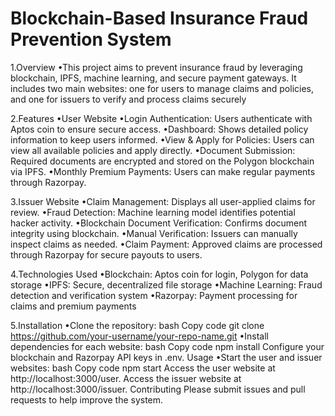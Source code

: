 # Blockchain-Based Insurance Fraud Prevention System

1.Overview
•This project aims to prevent insurance fraud by leveraging blockchain, IPFS, machine learning, and secure payment gateways. It includes two main websites: one for users to manage claims and policies, and one for issuers to verify and process claims securely

2.Features
•User Website
•Login Authentication: Users authenticate with Aptos coin to ensure secure access.
•Dashboard: Shows detailed policy information to keep users informed.
•View & Apply for Policies: Users can view all available policies and apply directly.
•Document Submission: Required documents are encrypted and stored on the Polygon blockchain via IPFS.
•Monthly Premium Payments: Users can make regular payments through Razorpay.

3.Issuer Website
•Claim Management: Displays all user-applied claims for review.
•Fraud Detection: Machine learning model identifies potential hacker activity.
•Blockchain Document Verification: Confirms document integrity using blockchain.
•Manual Verification: Issuers can manually inspect claims as needed.
•Claim Payment: Approved claims are processed through Razorpay for secure payouts to users.

4.Technologies Used
•Blockchain: Aptos coin for login, Polygon for data storage
•IPFS: Secure, decentralized file storage
•Machine Learning: Fraud detection and verification system
•Razorpay: Payment processing for claims and premium payments

5.Installation
•Clone the repository:
bash
Copy code
git clone https://github.com/your-username/your-repo-name.git
•Install dependencies for each website:
bash
Copy code
npm install
Configure your blockchain and Razorpay API keys in .env.
Usage
•Start the user and issuer websites:
bash
Copy code
npm start
Access the user website at http://localhost:3000/user.
Access the issuer website at http://localhost:3000/issuer.
Contributing
Please submit issues and pull requests to help improve the system.

